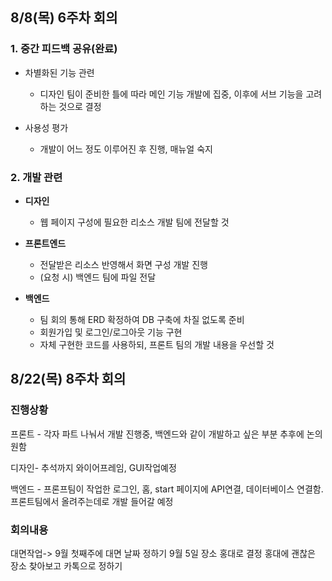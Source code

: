 ## 8/8(목) 6주차 회의

### 1. 중간 피드백 공유(완료)
  - 차별화된 기능 관련
      - 디자인 팀이 준비한 틀에 따라 메인 기능 개발에 집중, 이후에 서브 기능을 고려하는 것으로 결정
        
  - 사용성 평가
      - 개발이 어느 정도 이루어진 후 진행, 매뉴얼 숙지
   

          
### 2. 개발 관련          
- **디자인**
    - 웹 페이지 구성에 필요한  리소스 개발 팀에 전달할 것
      
- **프론트엔드**
    - 전달받은 리소스 반영해서 화면 구성 개발 진행
    - (요청 시) 백엔드 팀에 파일 전달
      
- **백엔드**
    - 팀 회의 통해  ERD 확정하여 DB 구축에 차질 없도록 준비
    - 회원가입 및 로그인/로그아웃 기능 구현
    - 자체 구현한 코드를 사용하되, 프론트 팀의 개발 내용을 우선할 것

## 8/22(목) 8주차 회의

### 진행상황
프론트 - 각자 파트 나눠서 개발 진행중, 백엔드와 같이 개발하고 싶은 부분 추후에 논의 원함

디자인- 추석까지 와이어프레임, GUI작업예정

백엔드 - 프론프팀이 작업한 로그인, 홈, start 페이지에 API연결, 데이터베이스 연결함. 프론트팀에서 올려주는데로 개발 들어갈 예정



### 회의내용

대면작업-> 9월 첫째주에 대면 날짜 정하기
9월 5일 장소 홍대로 결정 
홍대에 괜찮은 장소 찾아보고 카톡으로 정하기

